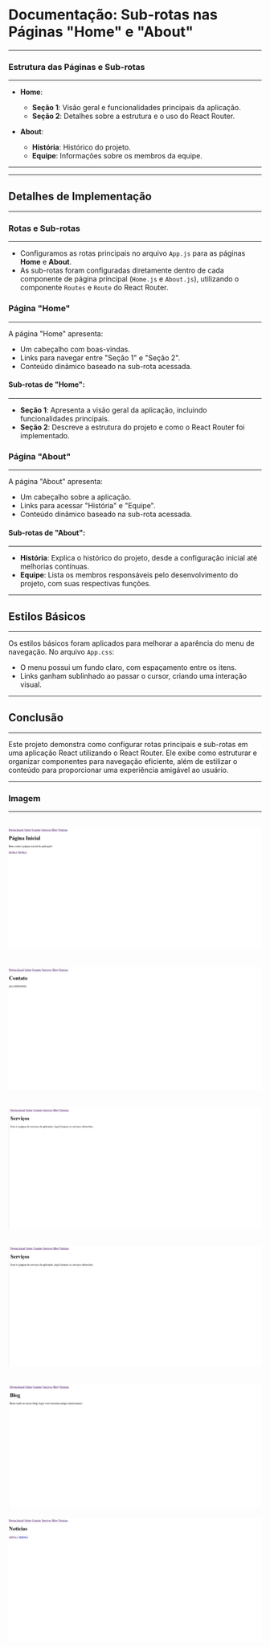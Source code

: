 # Documentação: Sub-rotas nas Páginas "Home" e "About"
---

### Estrutura das Páginas e Sub-rotas
---
- **Home**:
  - **Seção 1**: Visão geral e funcionalidades principais da aplicação.
  - **Seção 2**: Detalhes sobre a estrutura e o uso do React Router.

- **About**:
  - **História**: Histórico do projeto.
  - **Equipe**: Informações sobre os membros da equipe.

---


---

## Detalhes de Implementação
---

### Rotas e Sub-rotas
---
- Configuramos as rotas principais no arquivo `App.js` para as páginas **Home** e **About**.
- As sub-rotas foram configuradas diretamente dentro de cada componente de página principal (`Home.js` e `About.js`), utilizando o componente `Routes` e `Route` do React Router.

### Página "Home"
---
A página "Home" apresenta:
- Um cabeçalho com boas-vindas.
- Links para navegar entre "Seção 1" e "Seção 2".
- Conteúdo dinâmico baseado na sub-rota acessada.

#### Sub-rotas de "Home":
---
- **Seção 1**: Apresenta a visão geral da aplicação, incluindo funcionalidades principais.
- **Seção 2**: Descreve a estrutura do projeto e como o React Router foi implementado.

### Página "About"
---
A página "About" apresenta:
- Um cabeçalho sobre a aplicação.
- Links para acessar "História" e "Equipe".
- Conteúdo dinâmico baseado na sub-rota acessada.

#### Sub-rotas de "About":
---
- **História**: Explica o histórico do projeto, desde a configuração inicial até melhorias contínuas.
- **Equipe**: Lista os membros responsáveis pelo desenvolvimento do projeto, com suas respectivas funções.

---

## Estilos Básicos
---
Os estilos básicos foram aplicados para melhorar a aparência do menu de navegação. No arquivo `App.css`:
- O menu possui um fundo claro, com espaçamento entre os itens.
- Links ganham sublinhado ao passar o cursor, criando uma interação visual.

---

## Conclusão
---
Este projeto demonstra como configurar rotas principais e sub-rotas em uma aplicação React utilizando o React Router. Ele exibe como estruturar e organizar componentes para navegação eficiente, além de estilizar o conteúdo para proporcionar uma experiência amigável ao usuário.

---
### Imagem 
---

 ![alt text](<WhatsApp Image 2025-01-16 at 20.45.11 (1).jpeg>)
 ----
 ![alt text](<WhatsApp Image 2025-01-16 at 20.45.11 (2).jpeg>)
 ----
 ![alt text](<WhatsApp Image 2025-01-16 at 20.45.11 (3).jpeg>)
 ---
 ![alt text](<WhatsApp Image 2025-01-16 at 20.45.11 (3).jpeg>)
 ---
 ![alt text](<WhatsApp Image 2025-01-16 at 20.45.11 (4).jpeg>)
 ---
 ![alt text](<WhatsApp Image 2025-01-16 at 20.45.11 (5).jpeg>)
 